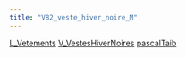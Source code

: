 ```yaml
---
title: "V82_veste_hiver_noire_M"
---
```


[L_Vetements](notes/equipements/L_Vetements.md) [V_VestesHiverNoires](notes/equipements/vetements/V_VestesHiverNoires.md) [pascalTaib](notes/utilisateurs/beneficiaires/pascalTaib.md)